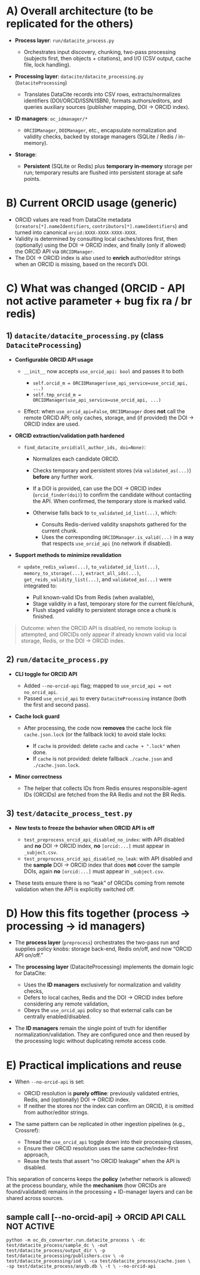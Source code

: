 # A) Overall architecture (to be replicated for the others)

* **Process layer**: `run/datacite_process.py`

  * Orchestrates input discovery, chunking, two-pass processing (subjects first, then objects + citations), and I/O (CSV output, cache file, lock handling).
* **Processing layer**: `datacite/datacite_processing.py` (`DataciteProcessing`)

  * Translates DataCite records into CSV rows, extracts/normalizes identifiers (DOI/ORCID/ISSN/ISBN), formats authors/editors, and queries auxiliary sources (publisher mapping, DOI -> ORCID index).
* **ID managers**: `oc_idmanager/*`

  * `ORCIDManager`, `DOIManager`, etc., encapsulate normalization and validity checks, backed by storage managers (SQLite / Redis / in-memory).
* **Storage**:

  * **Persistent** (SQLite or Redis) plus **temporary in-memory** storage per run; temporary results are flushed into persistent storage at safe points.

# B) Current ORCID usage (generic)

* ORCID values are read from DataCite metadata (`creators[*].nameIdentifiers`, `contributors[*].nameIdentifiers`) and turned into canonical `orcid:XXXX-XXXX-XXXX-XXXX`.
* Validity is determined by consulting local caches/stores first, then (optionally) using the DOI -> ORCID index, and finally (only if allowed) the ORCID API via `ORCIDManager`.
* The DOI -> ORCID index is also used to **enrich** author/editor strings when an ORCID is missing, based on the record’s DOI.

# C) What was changed (ORCID - API not active parameter + bug fix ra / br redis)

## 1) `datacite/datacite_processing.py` (class `DataciteProcessing`)

* **Configurable ORCID API usage**

  * `__init__` now accepts `use_orcid_api: bool` and passes it to both

    * `self.orcid_m = ORCIDManager(use_api_service=use_orcid_api, ...)`
    * `self.tmp_orcid_m = ORCIDManager(use_api_service=use_orcid_api, ...)`
  * Effect: when `use_orcid_api=False`, `ORCIDManager` does **not** call the remote ORCID API; only caches, storage, and (if provided) the DOI -> ORCID index are used.

* **ORCID extraction/validation path hardened**

  * `find_datacite_orcid(all_author_ids, doi=None)`:

    * Normalizes each candidate ORCID.
    * Checks temporary and persistent stores (via `validated_as(...)`) **before** any further work.
    * If a DOI is provided, can use the DOI -> ORCID index (`orcid_finder(doi)`) to confirm the candidate without contacting the API. When confirmed, the temporary store is marked valid.
    * Otherwise falls back to `to_validated_id_list(...)`, which:

      * Consults Redis-derived validity snapshots gathered for the current chunk.
      * Uses the corresponding `ORCIDManager.is_valid(...)` in a way that respects `use_orcid_api` (no network if disabled).

* **Support methods to minimize revalidation**

  * `update_redis_values(...)`, `to_validated_id_list(...)`, `memory_to_storage(...)`, `extract_all_ids(...)`, `get_reids_validity_list(...)`, and `validated_as(...)` were integrated to:

    * Pull known-valid IDs from Redis (when available),
    * Stage validity in a fast, temporary store for the current file/chunk,
    * Flush staged validity to persistent storage once a chunk is finished.

> Outcome: when the ORCID API is disabled, no remote lookup is attempted, and ORCIDs only appear if already known valid via local storage, Redis, or the DOI -> ORCID index.

## 2) `run/datacite_process.py`

* **CLI toggle for ORCID API**

  * Added `--no-orcid-api` flag; mapped to `use_orcid_api = not no_orcid_api`.
  * Passed `use_orcid_api` to every `DataciteProcessing` instance (both the first and second pass).

* **Cache lock guard**

  * After processing, the code now **removes** the cache lock file `cache.json.lock` (or the fallback lock) to avoid stale locks:

    * If `cache` is provided: delete `cache` and `cache + ".lock"` when done.
    * If `cache` is not provided: delete fallback `./cache.json` and `./cache.json.lock`.

* **Minor correctness**

  * The helper that collects IDs from Redis ensures responsible-agent IDs (ORCIDs) are fetched from the RA Redis and not the BR Redis.

## 3) `test/datacite_process_test.py`

* **New tests to freeze the behavior when ORCID API is off**

  * `test_preprocess_orcid_api_disabled_no_index`: with API disabled and **no** DOI -> ORCID index, **no** `[orcid:...]` must appear in `_subject.csv`.
  * `test_preprocess_orcid_api_disabled_no_leak`: with API disabled and the **sample** DOI -> ORCID index that does **not** cover the sample DOIs, again **no** `[orcid:...]` must appear in `_subject.csv`.
* These tests ensure there is no “leak” of ORCIDs coming from remote validation when the API is explicitly switched off.

# D) How this fits together (process -> processing -> id managers)

* The **process layer** (`preprocess`) orchestrates the two-pass run and supplies policy knobs: storage back-end, Redis on/off, and now “ORCID API on/off.”
* The **processing layer** (DataciteProcessing) implements the domain logic for DataCite:

  * Uses the **ID managers** exclusively for normalization and validity checks,
  * Defers to local caches, Redis and the DOI -> ORCID index before considering any remote validation,
  * Obeys the `use_orcid_api` policy so that external calls can be centrally enabled/disabled.
* The **ID managers** remain the single point of truth for identifier normalization/validation. They are configured once and then reused by the processing logic without duplicating remote access code.

# E) Practical implications and reuse

* When `--no-orcid-api` is set:

  * ORCID resolution is **purely offline**: previously validated entries, Redis, and (optionally) DOI -> ORCID index.
  * If neither the stores nor the index can confirm an ORCID, it is omitted from author/editor strings.
* The same pattern can be replicated in other ingestion pipelines (e.g., Crossref):

  * Thread the `use_orcid_api` toggle down into their processing classes,
  * Ensure their ORCID resolution uses the same cache/index-first approach,
  * Reuse the tests that assert “no ORCID leakage” when the API is disabled.

This separation of concerns keeps the **policy** (whether network is allowed) at the process boundary, while the **mechanism** (how ORCIDs are found/validated) remains in the processing + ID-manager layers and can be shared across sources.

## sample call [--no-orcid-api] -> ORCID API CALL NOT ACTIVE

`python -m oc_ds_converter.run.datacite_process \
  -dc test/datacite_process/sample_dc \
  -out test/datacite_process/output_dir \
  -p test/datacite_processing/publishers.csv \
  -o test/datacite_processing/iod \
  -ca test/datacite_process/cache.json \
  -sp test/datacite_process/anydb.db \
  -t \
  --no-orcid-api`
